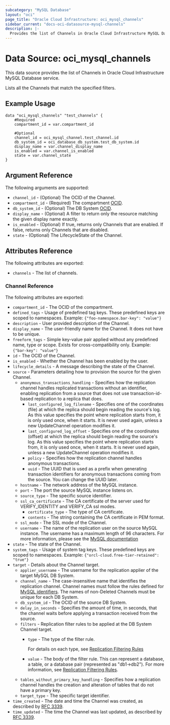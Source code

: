 ```yaml
---
subcategory: "MySQL Database"
layout: "oci"
page_title: "Oracle Cloud Infrastructure: oci_mysql_channels"
sidebar_current: "docs-oci-datasource-mysql-channels"
description: |-
  Provides the list of Channels in Oracle Cloud Infrastructure MySQL Database service
---
```


# Data Source: oci_mysql_channels
This data source provides the list of Channels in Oracle Cloud Infrastructure MySQL Database service.

Lists all the Channels that match the specified filters.

## Example Usage

```hcl
data "oci_mysql_channels" "test_channels" {
	#Required
	compartment_id = var.compartment_id

	#Optional
	channel_id = oci_mysql_channel.test_channel.id
	db_system_id = oci_database_db_system.test_db_system.id
	display_name = var.channel_display_name
	is_enabled = var.channel_is_enabled
	state = var.channel_state
}
```

## Argument Reference

The following arguments are supported:

* `channel_id` - (Optional) The OCID of the Channel.
* `compartment_id` - (Required) The compartment [OCID](https://docs.cloud.oracle.com/iaas/Content/General/Concepts/identifiers.htm).
* `db_system_id` - (Optional) The DB System [OCID](https://docs.cloud.oracle.com/iaas/Content/General/Concepts/identifiers.htm).
* `display_name` - (Optional) A filter to return only the resource matching the given display name exactly.
* `is_enabled` - (Optional) If true, returns only Channels that are enabled. If false, returns only Channels that are disabled. 
* `state` - (Optional) The LifecycleState of the Channel.


## Attributes Reference

The following attributes are exported:

* `channels` - The list of channels.

### Channel Reference

The following attributes are exported:

* `compartment_id` - The OCID of the compartment.
* `defined_tags` - Usage of predefined tag keys. These predefined keys are scoped to namespaces. Example: `{"foo-namespace.bar-key": "value"}` 
* `description` - User provided description of the Channel.
* `display_name` - The user-friendly name for the Channel. It does not have to be unique.
* `freeform_tags` - Simple key-value pair applied without any predefined name, type or scope. Exists for cross-compatibility only. Example: `{"bar-key": "value"}` 
* `id` - The OCID of the Channel.
* `is_enabled` - Whether the Channel has been enabled by the user.
* `lifecycle_details` - A message describing the state of the Channel.
* `source` - Parameters detailing how to provision the source for the given Channel.
	* `anonymous_transactions_handling` - Specifies how the replication channel handles replicated transactions without an identifier, enabling replication from a source that does not use transaction-id-based replication to a replica that does. 
		* `last_configured_log_filename` - Specifies one of the coordinates (file) at which the replica should begin reading the source's log. As this value specifies the point where replication starts from, it is only used once, when it starts. It is never used again, unless a new UpdateChannel operation modifies it. 
		* `last_configured_log_offset` - Specifies one of the coordinates (offset) at which the replica should begin reading the source's log. As this value specifies the point where replication starts from, it is only used once, when it starts. It is never used again, unless a new UpdateChannel operation modifies it. 
		* `policy` - Specifies how the replication channel handles anonymous transactions.
		* `uuid` - The UUID that is used as a prefix when generating transaction identifiers for anonymous transactions coming from the source. You can change the UUID later. 
	* `hostname` - The network address of the MySQL instance.
	* `port` - The port the source MySQL instance listens on.
	* `source_type` - The specific source identifier.
	* `ssl_ca_certificate` - The CA certificate of the server used for VERIFY_IDENTITY and VERIFY_CA ssl modes.
		* `certificate_type` - The type of CA certificate.
		* `contents` - The string containing the CA certificate in PEM format.
	* `ssl_mode` - The SSL mode of the Channel.
	* `username` - The name of the replication user on the source MySQL instance. The username has a maximum length of 96 characters. For more information, please see the [MySQL documentation](https://dev.mysql.com/doc/refman/8.0/en/change-master-to.html) 
* `state` - The state of the Channel.
* `system_tags` - Usage of system tag keys. These predefined keys are scoped to namespaces. Example: `{"orcl-cloud.free-tier-retained": "true"}` 
* `target` - Details about the Channel target.
	* `applier_username` - The username for the replication applier of the target MySQL DB System.
	* `channel_name` - The case-insensitive name that identifies the replication channel. Channel names must follow the rules defined for [MySQL identifiers](https://dev.mysql.com/doc/refman/8.0/en/identifiers.html). The names of non-Deleted Channels must be unique for each DB System. 
	* `db_system_id` - The OCID of the source DB System.
	* `delay_in_seconds` - Specifies the amount of time, in seconds, that the channel waits before  applying a transaction received from the source. 
	* `filters` - Replication filter rules to be applied at the DB System Channel target. 
		* `type` - The type of the filter rule.

			For details on each type, see [Replication Filtering Rules](https://dev.mysql.com/doc/refman/8.0/en/replication-rules.html) 
		* `value` - The body of the filter rule. This can represent a database, a table, or a database pair (represented as "db1->db2"). For more information, see [Replication Filtering Rules](https://dev.mysql.com/doc/refman/8.0/en/replication-rules.html). 
	* `tables_without_primary_key_handling` - Specifies how a replication channel handles the creation and alteration of tables  that do not have a primary key. 
	* `target_type` - The specific target identifier.
* `time_created` - The date and time the Channel was created, as described by [RFC 3339](https://tools.ietf.org/rfc/rfc3339). 
* `time_updated` - The time the Channel was last updated, as described by [RFC 3339](https://tools.ietf.org/rfc/rfc3339). 

